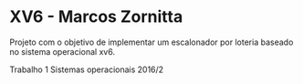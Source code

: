 # XV6 - Marcos Zornitta

Projeto com o objetivo de implementar um escalonador por loteria baseado no sistema operacional xv6.

Trabalho 1 Sistemas operacionais 2016/2
